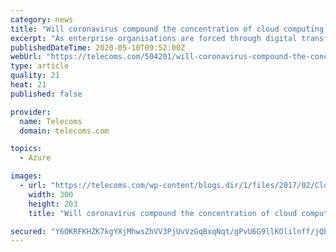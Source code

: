 ```yaml
---
category: news
title: "Will coronavirus compound the concentration of cloud computing champions?"
excerpt: "As enterprise organisations are forced through digital transformation programmes during the COVID-19 lockdown period, some might suggest all will benefit, but it does appear newly created revenues are"
publishedDateTime: 2020-05-10T09:52:00Z
webUrl: "https://telecoms.com/504201/will-coronavirus-compound-the-concentration-of-cloud-computing-champions/"
type: article
quality: 21
heat: 21
published: false

provider:
  name: Telecoms
  domain: telecoms.com

topics:
  - Azure

images:
  - url: "https://telecoms.com/wp-content/blogs.dir/1/files/2017/02/Cloud-Money-300x203.jpg"
    width: 300
    height: 203
    title: "Will coronavirus compound the concentration of cloud computing champions?"

secured: "Y6OKRFKHZK7kgYXjMhwsZhVV3PjUvVzGqBxqNqt/gPvU6G9llKOlilnff/jQELyt09O4kRCHyIfLk1HekN7NYnWmZ0BfGC/8nTFumfqaFmn1GkAztA9Ckth6AnvBVwh4O1jBzKl/7XWlDsTRweGk/qawfjHaHdVzZ1Vx8xwUnXwTpFrGsp7wuOXNTFIFGtPFgH0Oty09p9lqPUSD/W1hg0xYabRVS8vj7KMiSCbfxCQemt1fP5lIkzIpkvcs24Wj69g3Pn0fO8cQ28b1KjcGZeGL79GagFhr2GnUrC+Ra0vhiDjVY9KhMMw6RSvKzUZB;mTITqbozgj4/CDb0cNR54A=="
---
```


